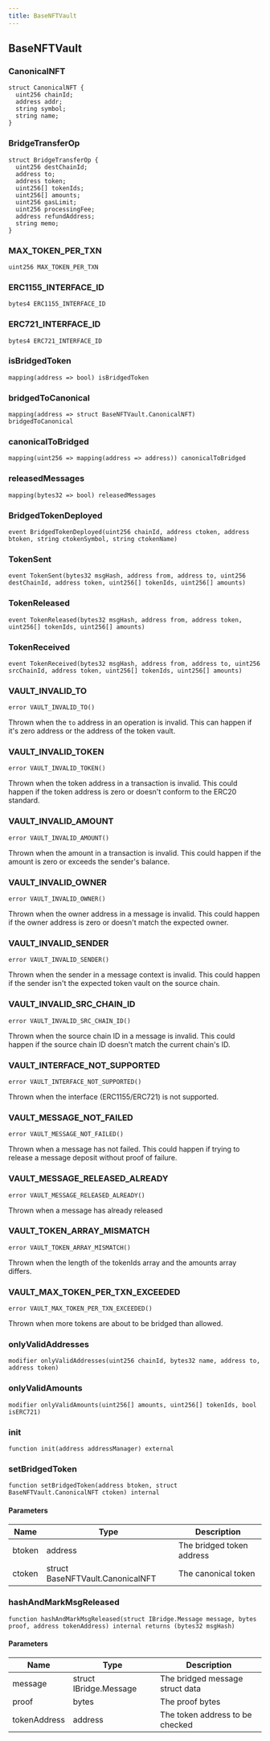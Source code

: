 ```yaml
---
title: BaseNFTVault
---
```


## BaseNFTVault

### CanonicalNFT

```solidity
struct CanonicalNFT {
  uint256 chainId;
  address addr;
  string symbol;
  string name;
}
```

### BridgeTransferOp

```solidity
struct BridgeTransferOp {
  uint256 destChainId;
  address to;
  address token;
  uint256[] tokenIds;
  uint256[] amounts;
  uint256 gasLimit;
  uint256 processingFee;
  address refundAddress;
  string memo;
}
```

### MAX_TOKEN_PER_TXN

```solidity
uint256 MAX_TOKEN_PER_TXN
```

### ERC1155_INTERFACE_ID

```solidity
bytes4 ERC1155_INTERFACE_ID
```

### ERC721_INTERFACE_ID

```solidity
bytes4 ERC721_INTERFACE_ID
```

### isBridgedToken

```solidity
mapping(address => bool) isBridgedToken
```

### bridgedToCanonical

```solidity
mapping(address => struct BaseNFTVault.CanonicalNFT) bridgedToCanonical
```

### canonicalToBridged

```solidity
mapping(uint256 => mapping(address => address)) canonicalToBridged
```

### releasedMessages

```solidity
mapping(bytes32 => bool) releasedMessages
```

### BridgedTokenDeployed

```solidity
event BridgedTokenDeployed(uint256 chainId, address ctoken, address btoken, string ctokenSymbol, string ctokenName)
```

### TokenSent

```solidity
event TokenSent(bytes32 msgHash, address from, address to, uint256 destChainId, address token, uint256[] tokenIds, uint256[] amounts)
```

### TokenReleased

```solidity
event TokenReleased(bytes32 msgHash, address from, address token, uint256[] tokenIds, uint256[] amounts)
```

### TokenReceived

```solidity
event TokenReceived(bytes32 msgHash, address from, address to, uint256 srcChainId, address token, uint256[] tokenIds, uint256[] amounts)
```

### VAULT_INVALID_TO

```solidity
error VAULT_INVALID_TO()
```

Thrown when the `to` address in an operation is invalid.
This can happen if it's zero address or the address of the token vault.

### VAULT_INVALID_TOKEN

```solidity
error VAULT_INVALID_TOKEN()
```

Thrown when the token address in a transaction is invalid.
This could happen if the token address is zero or doesn't conform to the
ERC20 standard.

### VAULT_INVALID_AMOUNT

```solidity
error VAULT_INVALID_AMOUNT()
```

Thrown when the amount in a transaction is invalid.
This could happen if the amount is zero or exceeds the sender's balance.

### VAULT_INVALID_OWNER

```solidity
error VAULT_INVALID_OWNER()
```

Thrown when the owner address in a message is invalid.
This could happen if the owner address is zero or doesn't match the
expected owner.

### VAULT_INVALID_SENDER

```solidity
error VAULT_INVALID_SENDER()
```

Thrown when the sender in a message context is invalid.
This could happen if the sender isn't the expected token vault on the
source chain.

### VAULT_INVALID_SRC_CHAIN_ID

```solidity
error VAULT_INVALID_SRC_CHAIN_ID()
```

Thrown when the source chain ID in a message is invalid.
This could happen if the source chain ID doesn't match the current
chain's ID.

### VAULT_INTERFACE_NOT_SUPPORTED

```solidity
error VAULT_INTERFACE_NOT_SUPPORTED()
```

Thrown when the interface (ERC1155/ERC721) is not supported.

### VAULT_MESSAGE_NOT_FAILED

```solidity
error VAULT_MESSAGE_NOT_FAILED()
```

Thrown when a message has not failed.
This could happen if trying to release a message deposit without proof of
failure.

### VAULT_MESSAGE_RELEASED_ALREADY

```solidity
error VAULT_MESSAGE_RELEASED_ALREADY()
```

Thrown when a message has already released

### VAULT_TOKEN_ARRAY_MISMATCH

```solidity
error VAULT_TOKEN_ARRAY_MISMATCH()
```

Thrown when the length of the tokenIds array and the amounts
array differs.

### VAULT_MAX_TOKEN_PER_TXN_EXCEEDED

```solidity
error VAULT_MAX_TOKEN_PER_TXN_EXCEEDED()
```

Thrown when more tokens are about to be bridged than allowed.

### onlyValidAddresses

```solidity
modifier onlyValidAddresses(uint256 chainId, bytes32 name, address to, address token)
```

### onlyValidAmounts

```solidity
modifier onlyValidAmounts(uint256[] amounts, uint256[] tokenIds, bool isERC721)
```

### init

```solidity
function init(address addressManager) external
```

### setBridgedToken

```solidity
function setBridgedToken(address btoken, struct BaseNFTVault.CanonicalNFT ctoken) internal
```

#### Parameters

| Name   | Type                             | Description               |
| ------ | -------------------------------- | ------------------------- |
| btoken | address                          | The bridged token address |
| ctoken | struct BaseNFTVault.CanonicalNFT | The canonical token       |

### hashAndMarkMsgReleased

```solidity
function hashAndMarkMsgReleased(struct IBridge.Message message, bytes proof, address tokenAddress) internal returns (bytes32 msgHash)
```

#### Parameters

| Name         | Type                   | Description                     |
| ------------ | ---------------------- | ------------------------------- |
| message      | struct IBridge.Message | The bridged message struct data |
| proof        | bytes                  | The proof bytes                 |
| tokenAddress | address                | The token address to be checked |
